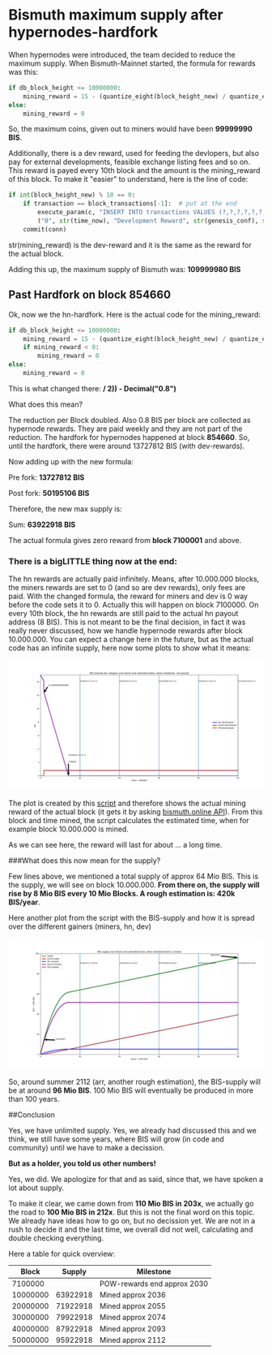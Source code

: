 Bismuth maximum supply after hypernodes-hardfork
=======

When hypernodes were introduced, the team decided to reduce the maximum supply. When Bismuth-Mainnet started, the formula for rewards was this:
```python
if db_block_height <= 10000000:
    mining_reward = 15 - (quantize_eight(block_height_new) / quantize_eight(1000000))  # one zero less
else:
    mining_reward = 0
```

So, the maximum coins, given out to miners would have been **99999990 BIS**.

Additionally, there is a dev reward, used for feeding the devlopers, but also pay for external developments, feasible exchange listing fees and so on. This reward is payed every 10th block and the amount is the mining_reward of this block.
To make it "easier" to understand, here is the line of code:
```python
if int(block_height_new) % 10 == 0:
    if transaction == block_transactions[-1]:  # put at the end
        execute_param(c, "INSERT INTO transactions VALUES (?,?,?,?,?,?,?,?,?,?,?,?)",
        ("0", str(time_now), "Development Reward", str(genesis_conf), str(mining_reward), "0", "0", "0", "0", "0", "0", str(block_height_new)))
    commit(conn)
```
str(mining_reward) is the dev-reward and it is the same as the reward for the actual block.

Adding this up, the maximum supply of Bismuth was:
**109999980 BIS**


## Past Hardfork on block 854660

Ok, now we the hn-hardfork. Here is the actual code for the mining_reward:
```python
if db_block_height <= 10000000:
    mining_reward = 15 - (quantize_eight(block_height_new) / quantize_eight(1000000 / 2)) - Decimal("0.8")
    if mining_reward < 0:
        mining_reward = 0
else:
    mining_reward = 0
```

This is what changed there: **/ 2)) - Decimal("0.8")**

What does this mean?

The reduction per Block doubled. Also 0.8 BIS per block are collected as hypernode rewards. They are paid weekly and they are not part of the reduction.
The hardfork for hypernodes happened at block **854660**. So, until the hardfork, there were around 13727812 BIS (with dev-rewards).

Now adding up with the new formula:

Pre fork: **13727812 BIS**

Post fork: **50195106 BIS**

Therefore, the new max supply is:

Sum: **63922918 BIS**

The actual formula gives zero reward from **block 7100001** and above.


### There is a bigLITTLE thing now at the end:

The hn rewards are actually paid infinitely. Means, after 10.000.000 blocks, the miners rewards are set to 0 (and so are dev rewards), only fees are paid. With the changed formula, the reward for miners and dev is 0 way before the code sets it to 0. Actually this will happen on block 7100000. On every 10th block, the hn rewards are still paid to the actual hn payout address (8 BIS). This is not meant to be the final decision, in fact it was really never discussed, how we handle hypernode rewards after block 10.000.000. You can expect a change here in the future, but as the actual code has an infinite supply, here now some plots to show what it means:

![Oups, where is the plot?](/graphics/rewards.png)

The plot is created by this [script](reward.py) and therefore shows the actual mining reward of the actual block (it gets it by asking [bismuth.online API](http://bismuth.online/api/stats/latestblock)). From this block and time mined, the script calculates the estimated time, when for example block 10.000.000 is mined.

As we can see here, the reward will last for about ... a long time. 


###What does this now mean for the supply?

Few lines above, we mentioned a total supply of approx 64 Mio BIS. This is the supply, we will see on block 10.000.000. **From there on, the supply will rise by 8 Mio BIS every 10 Mio Blocks. A rough estimation is: 420k BIS/year**.

Here another plot from the script with the BIS-supply and how it is spread over the different gainers (miners, hn, dev)

![Oups, where is the plot?](/graphics/supply.png)

So, around summer 2112 (arr, another rough estimation), the BIS-supply will be at around **96 Mio BIS**.
100 Mio BIS will eventually be produced in more than 100 years.


##Conclusion

Yes, we have unlimited supply. 
Yes, we already had discussed this and we think, we still have some years, where BIS will grow (in code and community) until we have to make a decission.

**But as a holder, you told us other numbers!**

Yes, we did. We apologize for that and as said, since that, we have spoken a lot about supply. 

To make it clear, we came down from **110 Mio BIS in 203x**, we actually go the road to **100 Mio BIS in 212x**. 
But this is not the final word on this topic. We already have ideas how to go on, but no decission yet. We are not in a rush to decide it and the last time, we overall did not well, calculating and double checking everything.

Here a table for quick overview:

| Block | Supply | Milestone |
| ------------- | ------------- | ------------- |
| 7100000  |   | POW-rewards end approx 2030 | 
| 10000000  | 63922918  | Mined approx 2036  |
| 20000000  | 71922918  | Mined approx 2055  |
| 30000000  | 79922918  | Mined approx 2074  |
| 40000000  | 87922918  | Mined approx 2093  |
| 50000000  | 95922918  | Mined approx 2112  |